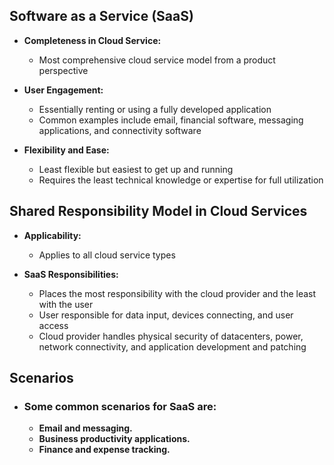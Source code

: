 ## Software as a Service (SaaS)

- **Completeness in Cloud Service:**
  - Most comprehensive cloud service model from a product perspective

- **User Engagement:**
  - Essentially renting or using a fully developed application
  - Common examples include email, financial software, messaging applications, and connectivity software

- **Flexibility and Ease:**
  - Least flexible but easiest to get up and running
  - Requires the least technical knowledge or expertise for full utilization

## Shared Responsibility Model in Cloud Services

- **Applicability:**
  - Applies to all cloud service types

- **SaaS Responsibilities:**
  - Places the most responsibility with the cloud provider and the least with the user
  - User responsible for data input, devices connecting, and user access
  - Cloud provider handles physical security of datacenters, power, network connectivity, and application development and patching


## Scenarios
- ### Some common scenarios for SaaS are:

    - **Email and messaging.**
    - **Business productivity applications.**
    - **Finance and expense tracking.**

